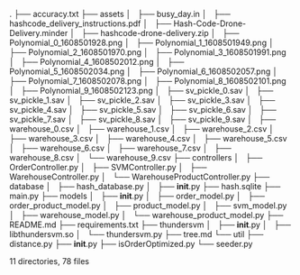 .
├── accuracy.txt
├── assets
│   ├── busy_day.in
│   ├── hashcode_delivery_instructions.pdf
│   ├── Hash-Code-Drone-Delivery.minder
│   ├── hashcode-drone-delivery.zip
│   ├── Polynomial_0_1608501928.png
│   ├── Polynomial_1_1608501949.png
│   ├── Polynomial_2_1608501970.png
│   ├── Polynomial_3_1608501991.png
│   ├── Polynomial_4_1608502012.png
│   ├── Polynomial_5_1608502034.png
│   ├── Polynomial_6_1608502057.png
│   ├── Polynomial_7_1608502078.png
│   ├── Polynomial_8_1608502101.png
│   ├── Polynomial_9_1608502123.png
│   ├── sv_pickle_0.sav
│   ├── sv_pickle_1.sav
│   ├── sv_pickle_2.sav
│   ├── sv_pickle_3.sav
│   ├── sv_pickle_4.sav
│   ├── sv_pickle_5.sav
│   ├── sv_pickle_6.sav
│   ├── sv_pickle_7.sav
│   ├── sv_pickle_8.sav
│   ├── sv_pickle_9.sav
│   ├── warehouse_0.csv
│   ├── warehouse_1.csv
│   ├── warehouse_2.csv
│   ├── warehouse_3.csv
│   ├── warehouse_4.csv
│   ├── warehouse_5.csv
│   ├── warehouse_6.csv
│   ├── warehouse_7.csv
│   ├── warehouse_8.csv
│   └── warehouse_9.csv
├── controllers
│   ├── OrderController.py
│   ├── SVMController.py
│   ├── WarehouseController.py
│   └── WarehouseProductController.py
├── database
│   ├── hash_database.py
│   ├── __init__.py
├── hash.sqlite
├── main.py
├── models
│   ├── __init__.py
│   ├── order_model.py
│   ├── order_product_model.py
│   ├── product_model.py
│   ├── svm_model.py
│   ├── warehouse_model.py
│   └── warehouse_product_model.py
├── README.md
├── requirements.txt
├── thundersvm
│   ├── __init__.py
│   ├── libthundersvm.so
│   └── thundersvm.py
├── tree.md
└── util
    ├── distance.py
    ├── __init__.py
    ├── isOrderOptimized.py
    └── seeder.py

11 directories, 78 files
